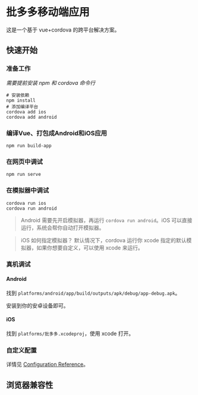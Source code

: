 # 批多多移动端应用

这是一个基于 vue+cordova 的跨平台解决方案。

## 快速开始

### 准备工作

*需要提前安装 npm 和 cordova 命令行*

```shell
# 安装依赖
npm install
# 添加编译平台
cordova add ios
cordova add android
```

### 编译Vue、打包成Android和iOS应用

```shell
npm run build-app
```

### 在网页中调试

```shell
npm run serve
```

### 在模拟器中调试

```shell
cordova run ios
cordova run android
```

> Android 需要先开启模拟器，再运行 `cordova run android`。iOS 可以直接运行，系统会帮你自动打开模拟器。

> iOS 如何指定模拟器？
> 默认情况下，cordova 运行你 xcode 指定的默认模拟器，如果你想要自定义，可以使用 xcode 来运行。

### 真机调试

#### Android

找到 `platforms/android/app/build/outputs/apk/debug/app-debug.apk`。

安装到你的安卓设备即可。

#### iOS

找到 `platforms/批多多.xcodeproj`，使用 xcode 打开。



### 自定义配置

详情见 [Configuration Reference](https://cli.vuejs.org/config/)。

## 浏览器兼容性


